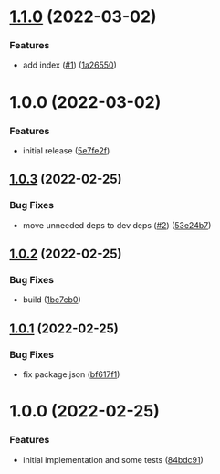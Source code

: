 # [1.1.0](https://github.com/strangedev/css-in-js/compare/1.0.0...1.1.0) (2022-03-02)


### Features

* add index ([#1](https://github.com/strangedev/css-in-js/issues/1)) ([1a26550](https://github.com/strangedev/css-in-js/commit/1a26550026d9309c1e105f4ac36ff4fd688c1dd0))

# 1.0.0 (2022-03-02)


### Features

* initial release ([5e7fe2f](https://github.com/strangedev/css-in-js/commit/5e7fe2f62b893e3f80b311764a09d3e9764553b1))

## [1.0.3](https://github.com/strangedev/react-i18next-fluent/compare/1.0.2...1.0.3) (2022-02-25)


### Bug Fixes

* move unneeded deps to dev deps ([#2](https://github.com/strangedev/react-i18next-fluent/issues/2)) ([53e24b7](https://github.com/strangedev/react-i18next-fluent/commit/53e24b7003df988743a5349c5c5b981a9a52c78d))

## [1.0.2](https://github.com/strangedev/react-i18next-fluent/compare/1.0.1...1.0.2) (2022-02-25)


### Bug Fixes

* build ([1bc7cb0](https://github.com/strangedev/react-i18next-fluent/commit/1bc7cb076ec6f8b119106ca0ee02614fe90d47d8))

## [1.0.1](https://github.com/strangedev/react-i18next-fluent/compare/1.0.0...1.0.1) (2022-02-25)


### Bug Fixes

* fix package.json ([bf617f1](https://github.com/strangedev/react-i18next-fluent/commit/bf617f138763c90b2cf2d027789d39bf455f4bc0))

# 1.0.0 (2022-02-25)


### Features

* initial implementation and some tests ([84bdc91](https://github.com/strangedev/react-i18next-fluent/commit/84bdc9158cee37204ae632a74a2abf1255189f17))
